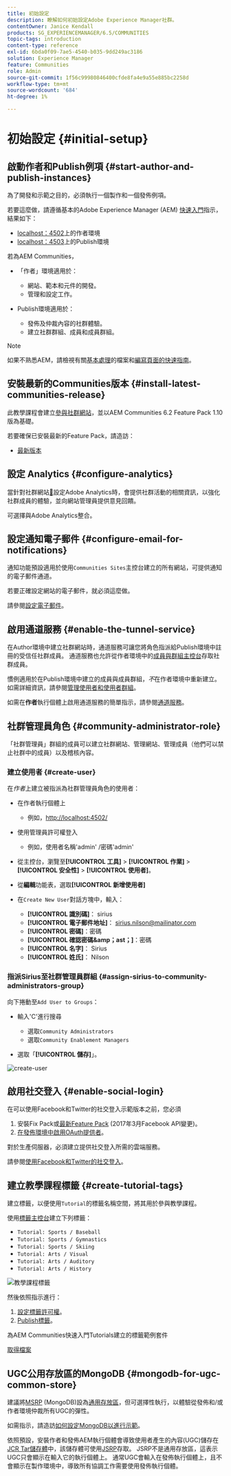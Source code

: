 ```yaml
---
title: 初始設定
description: 瞭解如何初始設定Adobe Experience Manager社群。
contentOwner: Janice Kendall
products: SG_EXPERIENCEMANAGER/6.5/COMMUNITIES
topic-tags: introduction
content-type: reference
exl-id: 6bda0f09-7ae5-4540-b035-9dd249ac3186
solution: Experience Manager
feature: Communities
role: Admin
source-git-commit: 1f56c99980846400cfde8fa4e9a55e885bc2258d
workflow-type: tm+mt
source-wordcount: '684'
ht-degree: 1%

---
```


# 初始設定 {#initial-setup}

## 啟動作者和Publish例項 {#start-author-and-publish-instances}

為了開發和示範之目的，必須執行一個製作和一個發佈例項。

若要這麼做，請遵循基本的Adobe Experience Manager (AEM) [快速入門](../../help/sites-deploying/deploy.md#getting-started)指示，結果如下：

* [localhost：4502](http://localhost:4502/)上的作者環境
* [localhost：4503](http://localhost:4503/)上的Publish環境

若為AEM Communities，

* 「作者」環境適用於：

   * 網站、範本和元件的開發。
   * 管理和設定工作。

* Publish環境適用於：

   * 發佈及仲裁內容的社群體驗。
   * 建立社群群組、成員和成員群組。

>[!NOTE]
>
>如果不熟悉AEM，請檢視有關[基本處理](../../help/sites-authoring/basic-handling.md)的檔案和[編寫頁面的快速指南](../../help/sites-authoring/qg-page-authoring.md)。

## 安裝最新的Communities版本 {#install-latest-communities-release}

此教學課程會建立[參與社群網站](overview.md#engagement-community)，並以AEM Communities 6.2 Feature Pack 1.10版為基礎。

若要確保已安裝最新的Feature Pack，請造訪：

* [最新版本](deploy-communities.md#latest-releases)

## 設定 Analytics {#configure-analytics}

當針對社群網站[&#128279;](analytics.md)設定Adobe Analytics時，會提供社群活動的相關資訊，以強化社群成員的體驗，並向網站管理員提供意見回饋。

可選擇與Adobe Analytics整合。

## 設定通知電子郵件 {#configure-email-for-notifications}

通知功能預設適用於使用`Communities Sites`主控台建立的所有網站，可提供通知的電子郵件通道。

若要正確設定網站的電子郵件，就必須這麼做。

請參閱[設定電子郵件](email.md)。

## 啟用通道服務 {#enable-the-tunnel-service}

在Author環境中建立社群網站時，通道服務可讓您將角色指派給Publish環境中註冊的受信任社群成員。 通道服務也允許從作者環境中的[成員與群組主控台](members.md)存取社群成員。

慣例適用於在Publish環境中建立的成員與成員群組，*不*&#x200B;在作者環境中重新建立。 如需詳細資訊，請參閱[管理使用者和使用者群組](users.md)。

如需在&#x200B;**作者**&#x200B;執行個體上啟用通道服務的簡單指示，請參閱[通道服務](deploy-communities.md#tunnel-service-on-author)。

## 社群管理員角色 {#community-administrator-role}

「社群管理員」群組的成員可以建立社群網站、管理網站、管理成員（他們可以禁止社群中的成員）以及稽核內容。

### 建立使用者 {#create-user}

在&#x200B;*作者*&#x200B;上建立被指派為社群管理員角色的使用者：

* 在作者執行個體上

   * 例如，[http://localhost:4502/](http://localhost:4503/)

* 使用管理員許可權登入

   * 例如，使用者名稱&#39;admin&#39; /密碼&#39;admin&#39;

* 從主控台，瀏覽至&#x200B;**[!UICONTROL 工具]** > **[!UICONTROL 作業]** > **[!UICONTROL 安全性]** > **[!UICONTROL 使用者]**。
* 從&#x200B;**編輯**&#x200B;功能表，選取&#x200B;**[!UICONTROL 新增使用者]**

* 在`Create New User`對話方塊中，輸入：

   * **[!UICONTROL 識別碼]**： sirius
   * **[!UICONTROL 電子郵件地址]**： sirius.nilson@mailinator.com
   * **[!UICONTROL 密碼]**：密碼
   * **[!UICONTROL 確認密碼&amp;amp；ast；]**：密碼
   * **[!UICONTROL 名字]**： Sirius
   * **[!UICONTROL 姓氏]**： Nilson

### 指派Sirius至社群管理員群組 {#assign-sirius-to-community-administrators-group}

向下捲動至`Add User to Groups`：

* 輸入&#39;C&#39;進行搜尋

   * 選取`Community Administrators`
   * 選取`Community Enablement Managers`

* 選取「**[!UICONTROL 儲存]**」。

![create-user](assets/create-user.png)

## 啟用社交登入 {#enable-social-login}

在可以使用Facebook和Twitter的社交登入示範版本之前，您必須

1. 安裝Fix Pack或[最新Feature Pack](deploy-communities.md#latestfeaturepack) (2017年3月Facebook API變更)。
1. [在發佈環境中啟用OAuth提供者](social-login.md#adobe-granite-oauth-authentication-handler)。

對於生產伺服器，必須建立提供社交登入所需的雲端服務。

請參閱[使用Facebook和Twitter的社交登入](social-login.md)。

## 建立教學課程標籤 {#create-tutorial-tags}

建立標籤，以便使用`Tutorial`的標籤名稱空間，將其用於參與教學課程。

使用[標籤主控台](../../help/sites-administering/tags.md#tagging-console)建立下列標籤：

* `Tutorial: Sports / Baseball`
* `Tutorial: Sports / Gymnastics`
* `Tutorial: Sports / Skiing`
* `Tutorial: Arts / Visual`
* `Tutorial: Arts / Auditory`
* `Tutorial: Arts / History`

![教學課程標籤](assets/tutorial-tags.png)

然後依照指示進行：

1. [設定標籤許可權](../../help/sites-administering/tags.md#setting-tag-permissions)。
1. [Publish標籤](../../help/sites-administering/tags.md#publishing-tags)。

為AEM Communities快速入門Tutorials建立的標籤範例套件

[取得檔案](assets/tutorial_tags-v63.zip)

## UGC公用存放區的MongoDB {#mongodb-for-ugc-common-store}

建議將[MSRP](msrp.md) (MongoDB)設為[通用存放區](working-with-srp.md)，但可選擇性執行，以體驗從發佈和/或作者環境仲裁所有UGC的彈性。

如需指示，請造訪[如何設定MongoDB以進行示範](demo-mongo.md)。

依照預設，安裝作者和發佈AEM執行個體會導致使用者產生的內容(UGC)儲存在[JCR Tar儲存體](../../help/sites-deploying/platform.md)中，該儲存體可使用[JSRP](jsrp.md)存取。 JSRP不是通用存放區，這表示UGC只會顯示在輸入它的執行個體上。 通常UGC會輸入在發佈執行個體上，且不會顯示在製作環境中，導致所有協調工作需要使用發佈執行個體。
